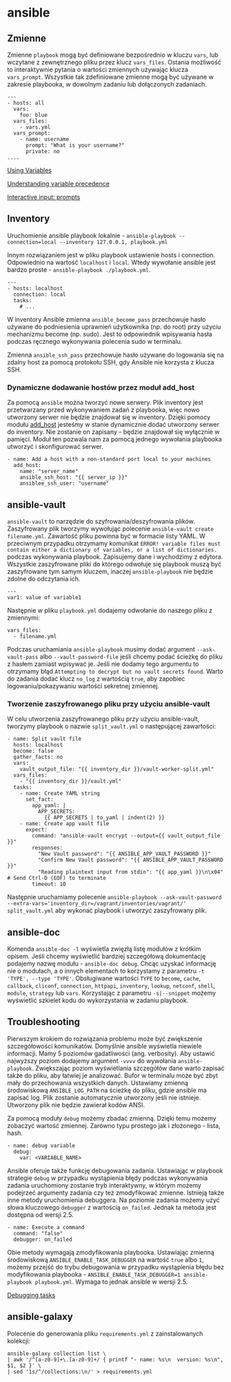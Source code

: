 # ansible

## Zmienne

Zmienne `playbook` mogą być definiowane bezpośrednio w kluczu `vars`, lub wczytane z zewnętrznego pliku przez klucz `vars_files`. Ostania możliwość to interaktywnie pytania o wartości zmiennych używając klucza `vars_prompt`. Wszystkie tak zdefiniowane zmienne mogą być używane w zakresie playbooka, w dowolnym zadaniu lub dołączonych zadaniach.

```
---
- hosts: all
  vars:
    foo: blue
  vars_files:
    - vars.yml
  vars_prompt:
    - name: username
      prompt: "What is your username?"
      private: no
....
```

[Using Variables](https://docs.ansible.com/ansible/latest/user_guide/playbooks_variables.html)

[Understanding variable precedence](https://docs.ansible.com/ansible/latest/user_guide/playbooks_variables.html#understanding-variable-precedence)

[Interactive input: prompts](https://docs.ansible.com/ansible/latest/user_guide/playbooks_prompts.html)

## Inventory

Uruchomienie ansible playbook lokalnie - `ansible-playbook --connection=local --inventory 127.0.0.1, playbook.yml`

Innym rozwiązaniem jest w pliku playbook ustawienie hosts i connection. Odpowiednio na wartość `localhost` i `local`. Wtedy wywołanie ansible jest bardzo proste - `ansible-playbook ./playbook.yml`.
```
---
- hosts: localhost
  connection: local
  tasks:
    # ...
```

W inventory Ansible zmienna `ansible_become_pass` przechowuje hasło używane do podniesienia uprawnień użytkownika (np. do root) przy użyciu mechanizmu become (np. sudo). Jest to odpowiednik wpisywania hasła podczas ręcznego wykonywania polecenia sudo w terminalu.

Zmienna `ansible_ssh_pass` przechowuje hasło używane do logowania się na zdalny host za pomocą protokołu SSH, gdy Ansible nie korzysta z klucza SSH.

### Dynamiczne dodawanie hostów przez moduł add_host

Za pomocą `ansible` można tworzyć nowe serwery. Plik inventory jest przetwarzany przed wykonywaniem zadań z playbooka, więc nowo utworzony serwer nie będzie znajdował się w inventory. Dzięki pomocy modułu [add_host](https://docs.ansible.com/ansible/latest/collections/ansible/builtin/add_host_module.html) jesteśmy w stanie dynamicznie dodać utworzony serwer do inventory. Nie zostanie on zapisany - będzie znajdował się wyłącznie w pamięci. Moduł ten pozwala nam za pomocą jednego wywołania playbooka utworzyć i skonfigurować serwer.

```
- name: Add a host with a non-standard port local to your machines
  add_host:
    name: "server_name"
    ansible_ssh_host: "{{ server_ip }}"
    ansiblee_ssh_user: "username"
```

## ansible-vault

`ansible-vault` to narzędzie do szyfrowania/deszyfrowania plików. Zaszyfrowany plik tworzymy wywołując polecenie `ansible-vault create filename.yml`. Zawartość pliku powinna być w formacie listy YAML. W przeciwnym przypadku otrzymamy komunikat `ERROR! variable files must contain either a dictionary of variables, or a list of dictionaries.` podczas wykonywania playbook. Zapisujemy dane i wychodzimy z edytora. Wszystkie zaszyfrowane pliki do którego odwołuje się playbook muszą być zaszyfrowane tym samym kluczem, inaczej `ansible-playbook` nie będzie zdolne do odczytania ich.

```
---
var1: value of variable1
```

Następnie w pliku `playbook.yml` dodajemy odwołanie do naszego pliku z zmiennymi:
```
vars_files:
  - filename.yml
```

Podczas uruchamiania `ansible-playbook` musimy dodać argument `--ask-vault-pass` albo `--vault-password-file` jeśli chcemy podać ścieżkę do pliku z hasłem zamiast wpisywać je. Jeśli nie dodamy tego argumentu to otrzymamy błąd `Attempting to decrypt but no vault secrets found`.
Warto do zadania dodać klucz `no_log` z wartością `true`, aby zapobiec logowaniu/pokazywaniu wartości sekretnej zmiennej.

### Tworzenie zaszyfrowanego pliku przy użyciu ansible-vault

W celu utworzenia zaszyfrowanego pliku przy użyciu ansible-vault,
tworzymy playbook o nazwie `split_vault.yml` o następującej zawartości:

```
- name: Split vault file
  hosts: localhost
  become: false
  gather_facts: no
  vars:
    vault_output_file: "{{ inventory_dir }}/vault-worker-split.yml"
  vars_files:
    - "{{ inventory_dir }}/vault.yml"
  tasks:
    - name: Create YAML string
      set_fact:
        app_yaml: |
          APP_SECRETS:
            {{ APP_SECRETS | to_yaml | indent(2) }}
    - name: Create app vault file
      expect:
        command: "ansible-vault encrypt --output={{ vault_output_file }}"
        responses:
          "New Vault password": "{{ ANSIBLE_APP_VAULT_PASSWORD }}"
          "Confirm New Vault password": "{{ ANSIBLE_APP_VAULT_PASSWORD }}"
          "Reading plaintext input from stdin": "{{ app_yaml }}\n\x04" # Send Ctrl-D (EOF) to terminate
        timeout: 10
```

Następnie uruchamiamy polecenie `ansible-playbook --ask-vault-password --extra-vars='inventory_dir=/vagrant/inventories/vagrant/' split_vault.yml`
aby wykonać playbook i utworzyć zaszyfrowany plik.

## ansible-doc

Komenda `ansible-doc -l` wyświetla zwięzłą listę modułów z krótkim opisem. Jeśli chcemy wyświetlić bardziej szczegółową dokumentację podajemy nazwę modułu - `ansible-doc debug`. Chcąc uzyskać informację nie o modułach, a o innych elementach to korzystamy z parametru `-t 'TYPE', --type 'TYPE'`. Obsługiwane wartości `TYPE` to `become`, `cache`, `callback`, `cliconf`, `connection`, `httpapi`, `inventory`, `lookup`, `netconf`,  `shell`,  `module`, `strategy` lub `vars`. Korzystając z parametru `-s|--snippet` możemy wyświetlić szkielet kodu do wykorzystania w zadaniu playbook.


## Troubleshooting

Pierwszym krokiem do rozwiązania problemu może być zwiększenie szczegółowości komunikatów. Domyślnie ansible wyświetla niewiele informacji. Mamy 5 poziomów gadatliwości (ang. verbosity). Aby ustawić najwyższy poziom dodajemy argument `-vvvv` do wywołania `ansible-playbook`. Zwiększając poziom wyświetlania szczegółów dane warto zapisać także do pliku, aby łatwiej je analizować. Bufor w terminalu może być zbyt mały do przechowania wszystkich danych. Ustawiamy zmienną środowiskową `ANSIBLE_LOG_PATH` na ścieżkę do pliku, gdzie ansible ma zapisać log. Plik zostanie automatycznie utworzony jeśli nie istnieje. Utworzony plik nie będzie zawierał kodów ANSI.

Za pomocą moduły `debug` możemy zbadać zmienną. Dzięki temu możemy zobaczyć wartość zmiennej. Zarówno typu prostego jak i złożonego - lista, hash.

```
- name: debug variable
  debug:
    var: <VARIABLE_NAME>
```

Ansible oferuje także funkcję debugowania zadania. Ustawiając w playbook strategie `debug` w przypadku wystąpienia błędy podczas wykonywania zadania uruchomiony zostanie tryb interaktywny, w którym możemy podejrzeć argumenty zadania czy też zmodyfikować zmienne. Istnieją także inne metody uruchomienia debuggera. Na poziomie zadania możemy użyć słowa kluczowego `debugger` z wartością `on_failed`. Jednak ta metoda jest dostępna od wersji 2.5.

```
- name: Execute a command
  command: "false"
  debugger: on_failed
```

Obie metody wymagają zmodyfikowania playbooka. Ustawiając zmienną środowiskową `ANSIBLE_ENABLE_TASK_DEBUGGER` na wartość `true` albo `1`, możemy przejść do trybu debugowania w przypadku wystąpienia błędu bez modyfikowania playbooka - `ANSIBLE_ENABLE_TASK_DEBUGGER=1 ansible-playbook playbook.yml`. Wymaga to jednak ansible w wersji 2.5.

[Debugging tasks](https://docs.ansible.com/ansible/latest/user_guide/playbooks_debugger.html)

## ansible-galaxy

Polecenie do generowania pliku `requirements.yml` z zainstalowanych kolekcji:

```
ansible-galaxy collection list \
| awk '/^[a-z0-9]+\.[a-z0-9]+/ { printf "- name: %s\n  version: %s\n", $1, $2 }' \
| sed '1s/^/collections:\n/' > requirements.yml
```

